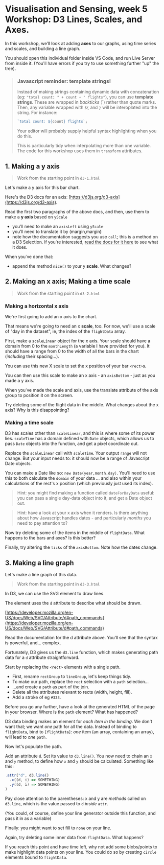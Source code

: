 # Visualisation and Sensing, week 5 Workshop: D3 Lines, Scales, and Axes.

In this workshop, we'll look at adding **axes** to our graphs, using time series and scales, and building a line graph.

You should open this individual folder inside VS Code, and run Live Server from inside it. (You'll have errors if you try to use something further "up" the tree).

> ### Javascript reminder: template strings!
>
> Instead of making strings containing dynamic data with concatenation
> (eg: `"total count: " + count + " flights"`), you can use **template strings**. These are wrapped in _backticks_ (\`) rather than quote marks. Then, any variable wrapped with `${` and `}` will be interoplated into the string. For instance:
>
> ```js
> `total count: ${count} flights`;
> ```
>
> Your editor will probably supply helpful syntax highlighting when you do this.
>
> This is particularly tidy when interpolating more than one variable. The code for this workshop uses them in `transform` attributes.

## 1. Making a y axis

> Work from the starting point in `d3-1.html`

Let's make a y axis for this bar chart.

Here's the D3 docs for an axis: [https://d3js.org/d3-axis](https://d3js.org/d3-axis).

Read the first two paragraphs of the above docs, and then, use them to make a **y axis** based on `yScale`

- you'll need to make an `axisLeft` using `yScale`
- you'll need to translate it by (margin,margin)
- note how the documentation suggests you use `call`; this is a method on a D3 Selection. If you're interested, [read the docs for it here](https://d3js.org/d3-selection/control-flow#selection_call) to see what it does.

When you've done that:

- append the method `nice()` to your y **scale**. What changes?

## 2. Making an x axis; Making a time scale

> Work from the starting point in `d3-2.html`

### Making a horizontal x axis

We're first going to add an x axis to the chart.

That means we're going to need an x **scale**, too. For now, we'll use a scale of "day in the dataset", ie, the index of the `flightData` array.

First, make a `scaleLinear` object for the x axis. Your scale should have a domain from 0 to the `monthLength` (a variable I have provided for you). It should have a range from 0 to the width of all the bars in the chart (_including_ their spacing...).

You can use this new X scale to set the x position of your bar `<rect>`s.

You can then use this scale to make an x axis - an `axisBottom` - just as you made a y axis.

When you've made the scale and axis, use the translate attribute of the axis group to position it on the screen.

Try deleting some of the flight data in the middle. What changes about the x axis? Why is this disappointing?

### Making a time scale

D3 has scales other than `scaleLinear`, and this is where some of its power lies. `scaleTime` has a domain defined with `Date` objects, which allows us to pass `Date` objects into the function, and get a pixel coordinate out.

Replace the `scaleLinear` call with `scaleTime`. Your output `range` will not change. But your input needs to: it should now be a range of Javascript Date objects.

You can make a Date like so: `new Date(year,month,day)`. You'll need to use this to both calculate the `domain` of your data ... and also within your calculations of the rect's x position (which previously just used its index).

> Hint: you might find making a function called `dateForDayData` useful: you can pass a single day-data object into it, and get a Date object out.

> Hint: have a look at your x axis when it renders. Is there anything about how Javascript handles dates - and particularly _months_ you need to pay attention to?

Now try deleting some of the items in the middle of `flightData`. What happens to the bars and axes? Is this better?

Finally, try altering the `ticks` of the `axisBottom`. Note how the dates change.

## 3. Making a line graph

Let's make a line graph of this data.

> Work from the starting point in `d3-3.html`

In D3, we can use the SVG <path> element to draw lines

The <path> element uses the `d` attribute to describe what should be drawn.

[https://developer.mozilla.org/en-US/docs/Web/SVG/Attribute/d#path_commands](https://developer.mozilla.org/en-US/docs/Web/SVG/Attribute/d#path_commands)

Read the documentation for the d attribute above. You'll see that the syntax is powerful, and... complex.

Fortunately, D3 gives us the `d3.line` function, which makes generating path data for a `d` attribute straightforward.

Start by replacing the `<rect>` elements with a single path.

- First, rename `rectGroup` to `lineGroup`, let's keep things tidy.
- To make our path, replace the `rect` selection with a `path` selection...
- ...and create a `path` as part of the join.
- Delete all the attributes relevant to rects (width, height, fill).
- Add a stroke of eg `#333`.

Before you go any further, have a look at the generated HTML of the page in your browser. Where is the `path` element? What has happened?

D3 data binding makes an element for _each item in the binding_. We don't want that; we want _one_ path for all the data. Instead of binding to `flightData`, bind to `[flightData]`: _one_ item (an array, containing an array), will lead to _one_ `path`.

Now let's populate the path.

Add an attribute `d`. Set its value to `d3.line()`. You now need to chain an `x` and `y` method, to define how `x` and `y` should be calculated. Something like this:

```js
.attr("d", d3.line()
  .x((d, i) => SOMETHING)
  .y((d, i) => SOMETHING)
)
```

Pay close attention to the parentheses: x and y are *methods* called on `d3.line`, which is the value passed to `d` _inside_ `attr`.

(You could, of course, define your line generator outside this function, and pass it in as a variable)

Finally: you might want to set fill to `none` on your line.

Again, try deleting some inner data from `flightData`. What happens?

If you reach this point and have time left, why not add some blobs/points to make highlight data points on your line. You could do so by creating `circle` elements bound to `flightData`.

